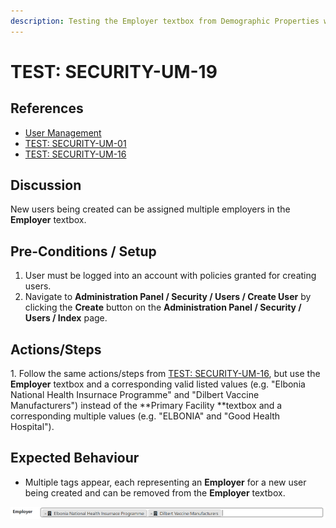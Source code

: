 ```yaml
---
description: Testing the Employer textbox from Demographic Properties with multiple values.
---
```


# TEST: SECURITY-UM-19

## References

* [User Management](../../../../../operations/security-administration/user-management.md)
* [TEST: SECURITY-UM-01](test-security-um-01.md)
* [TEST: SECURITY-UM-16](test-security-um-16.md)

## Discussion

New users being created can be assigned multiple employers in the **Employer** textbox.

## Pre-Conditions / Setup

1. User must be logged into an account with policies granted for creating users.
2. Navigate to **Administration Panel / Security / Users / Create User** by clicking the **Create** button on the **Administration Panel / Security / Users / Index** page.

## Actions/Steps

1\. Follow the same actions/steps from [TEST: SECURITY-UM-16](test-security-um-16.md), but use the **Employer** textbox and a corresponding valid listed values (e.g. "Elbonia National Health Insurnace Programme" and "Dilbert Vaccine Manufacturers") instead of the **Primary Facility **textbox and a corresponding multiple values (e.g. "ELBONIA" and "Good Health Hospital").

## Expected Behaviour

* Multiple tags appear, each representing an **Employer** for a new user being created and can be removed from the **Employer** textbox.

![](<../../../../../../.gitbook/assets/image (279).png>)
